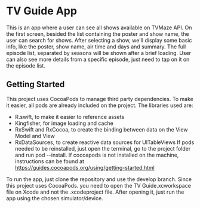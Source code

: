 # TV Guide App

This is an app where a user can see all shows available on TVMaze API. On the first screen, besided the list containing the poster and show name, the user can search for shows.
After selecting a show, we'll display some basic info, like the poster, show name, air time and days and summary. The full episode list, separated by seasons will be shown after a brief loading.
User can also see more details from a specific episode, just need to tap on it on the episode list.

## Getting Started

This project uses CocoaPods to manage third party dependencies. To make it easier, all pods are already included on the project. The libraries used are:
- R.swift, to make it easier to reference assets
- Kingfisher, for image loading and cache
- RxSwift and RxCocoa, to create the binding between data on the View Model and View
- RxDataSources, to create reactive data sources for UITableViews
If pods needed to be reinstalled, just open the terminal, go to the project folder and run pod --install. If cocoapods is not installed on the machine, instructions can be found at https://guides.cocoapods.org/using/getting-started.html

To run the app, just clone the repository and use the develop branch. Since this project uses CocoaPods. you need to open the TV Guide.xcworkspace file on Xcode and not the .xcodeproject file. After opening it, just run the app using the chosen simulator/device. 

